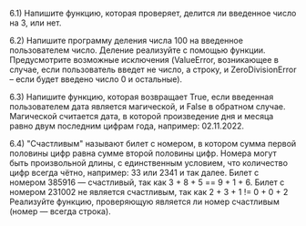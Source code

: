 6.1)  Напишите функцию, которая проверяет, делится ли введенное число на 3, или нет.

6.2) Напишите программу деления числа 100 на введенное пользователем число. Деление реализуйте с помощью функции. Предусмотрите возможные исключения (ValueError, возникающее в случае, если пользователь введет не число, а строку, и ZeroDivisionError – если будет введено число 0 и остальные).

6.3) Напишите функцию, которая возвращает True, если введенная пользователем дата является магической, и False в обратном случае. Магической считается дата, в которой произведение дня и месяца равно двум последним цифрам года, например: 02.11.2022.

6.4) "Счастливым" называют билет с номером, в котором сумма первой половины цифр равна сумме второй половины цифр. Номера могут быть произвольной длины, с единственным условием, что количество цифр всегда чётно, например: 33 или 2341 и так далее.
Билет с номером 385916 — счастливый, так как 3 + 8 + 5 == 9 + 1 + 6. Билет с номером 231002 не является счастливым, так как 2 + 3 + 1 != 0 + 0 + 2
Реализуйте функцию, проверяющую является ли номер счастливым (номер — всегда строка).
